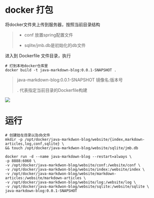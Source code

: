 
# docker 打包
将docker文件夹上传到服务器，按照当前目录结构

> - conf 放置spring配置文件
> 
> - sqlite/jmb.db是初始化的db文件


进入到 Dockerfile 文件目录，执行
```shell
# 打到本地docker仓库里
docker build -t java-markdown-blog:0.0.1-SNAPSHOT .

```
> 
> java-markdown-blog:0.0.1-SNAPSHOT 镜像名:版本号
> 
> .  代表指定当前目录的Dockerfile构建

![](https://raw.githubusercontent.com/wulilinghan/PicBed/main/img2023/202302042344365.png)

# 运行
```shell
# 创建挂在目录以及db文件
mkdir -p /opt/docker/java-markdwon-blog/website/{index,markdown-articles,log,conf,sqlite} \
&& touch /opt/docker/java-markdwon-blog/website/sqlite/jmb.db 

docker run -d --name java-markdown-blog --restart=always \
-p 8888:6060 \
-v /opt/docker/java-markdwon-blog/website/conf:/website/conf \
-v /opt/docker/java-markdwon-blog/website/index:/website/index \
-v /opt/docker/java-markdwon-blog/website/markdown-articles:/website/markdown-articles \
-v /opt/docker/java-markdwon-blog/website/log:/website/log \
-v /opt/docker/java-markdwon-blog/website/sqlite:/website/sqlite \
java-markdown-blog:0.0.1-SNAPSHOT
```
